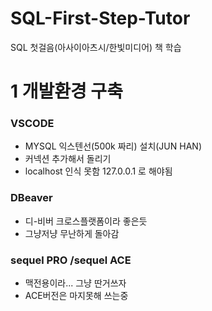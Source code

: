 # SQL-First-Step-Tutor
SQL 첫걸음(아사이아츠시/한빛미디어) 책 학습


# 1 개발환경 구축
### VSCODE 
- MYSQL 익스텐선(500k 짜리) 설치(JUN HAN)
- 커넥션 추가해서 돌리기
- localhost 인식 못함 127.0.0.1 로 해야됨
### DBeaver
- 디-비버 크로스플랫폼이라 좋은듯
- 그냥저냥 무난하게 돌아감
### sequel PRO /sequel ACE
- 맥전용이라... 그냥 딴거쓰자
- ACE버전은 마지못해 쓰는중


    